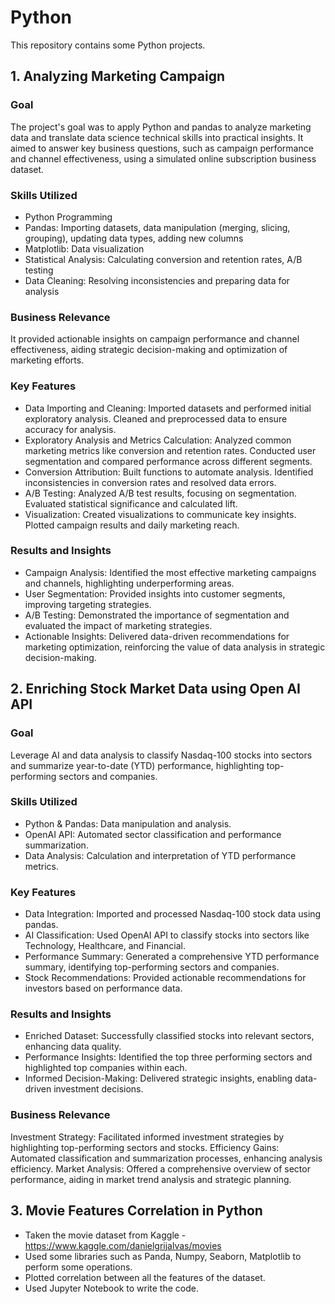 # Python
This repository contains some Python projects.

## 1. Analyzing Marketing Campaign
### Goal
The project's goal was to apply Python and pandas to analyze marketing data and translate data science technical skills into practical insights. It aimed to answer key business questions, such as campaign performance and channel effectiveness, using a simulated online subscription business dataset.

### Skills Utilized
* Python Programming
* Pandas: Importing datasets, data manipulation (merging, slicing, grouping), updating data types, adding new columns
* Matplotlib: Data visualization
* Statistical Analysis: Calculating conversion and retention rates, A/B testing
* Data Cleaning: Resolving inconsistencies and preparing data for analysis

### Business Relevance
It provided actionable insights on campaign performance and channel effectiveness, aiding strategic decision-making and optimization of marketing efforts.

### Key Features
* Data Importing and Cleaning: Imported datasets and performed initial exploratory analysis. Cleaned and preprocessed data to ensure accuracy for analysis.
* Exploratory Analysis and Metrics Calculation: Analyzed common marketing metrics like conversion and retention rates. Conducted user segmentation and compared performance across different segments.
* Conversion Attribution: Built functions to automate analysis. Identified inconsistencies in conversion rates and resolved data errors.
* A/B Testing: Analyzed A/B test results, focusing on segmentation. Evaluated statistical significance and calculated lift.
* Visualization: Created visualizations to communicate key insights. Plotted campaign results and daily marketing reach.

### Results and Insights
* Campaign Analysis: Identified the most effective marketing campaigns and channels, highlighting underperforming areas.
* User Segmentation: Provided insights into customer segments, improving targeting strategies.
* A/B Testing: Demonstrated the importance of segmentation and evaluated the impact of marketing strategies.
* Actionable Insights: Delivered data-driven recommendations for marketing optimization, reinforcing the value of data analysis in strategic decision-making.

## 2. Enriching Stock Market Data using Open AI API
### Goal
Leverage AI and data analysis to classify Nasdaq-100 stocks into sectors and summarize year-to-date (YTD) performance, highlighting top-performing sectors and companies.

### Skills Utilized
* Python & Pandas: Data manipulation and analysis.
* OpenAI API: Automated sector classification and performance summarization.
* Data Analysis: Calculation and interpretation of YTD performance metrics.

### Key Features
* Data Integration: Imported and processed Nasdaq-100 stock data using pandas.
* AI Classification: Used OpenAI API to classify stocks into sectors like Technology, Healthcare, and Financial.
* Performance Summary: Generated a comprehensive YTD performance summary, identifying top-performing sectors and companies.
* Stock Recommendations: Provided actionable recommendations for investors based on performance data.

### Results and Insights
* Enriched Dataset: Successfully classified stocks into relevant sectors, enhancing data quality.
* Performance Insights: Identified the top three performing sectors and highlighted top companies within each.
* Informed Decision-Making: Delivered strategic insights, enabling data-driven investment decisions.

### Business Relevance
Investment Strategy: Facilitated informed investment strategies by highlighting top-performing sectors and stocks.
Efficiency Gains: Automated classification and summarization processes, enhancing analysis efficiency.
Market Analysis: Offered a comprehensive overview of sector performance, aiding in market trend analysis and strategic planning.


## 3. Movie Features Correlation in Python
- Taken the movie dataset from Kaggle - https://www.kaggle.com/danielgrijalvas/movies
- Used some libraries such as Panda, Numpy, Seaborn, Matplotlib to perform some operations.
- Plotted correlation between all the features of the dataset.
- Used Jupyter Notebook to write the code.
